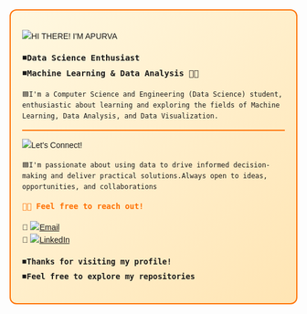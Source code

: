 <div style="border: 2px solid #FF6F00; border-radius: 12px; padding: 20px; background: linear-gradient(135deg, #FFF8E1, #FFE5B4); font-family: 'Poppins', sans-serif; line-height: 1.6;">

<!-- Google Font -->
<link href="https://fonts.googleapis.com/css2?family=Poppins:wght@400;600&display=swap" rel="stylesheet">


![HI THERE! I'M APURVA](https://img.shields.io/badge/%20HI%20THERE!%20I'M%20APURVA-ffffff?style=for-the-badge&labelColor=FF8C42&color=FFD9B3)

<span style="font-size: 1.05rem; font-weight: 500;">⏹<b>`Data Science Enthusiast`</b></span>  
<span style="font-size: 1.05rem; font-weight: 500;">⏹<b>`Machine Learning & Data Analysis 🤖📶`</b></span>  


`🟦I'm a Computer Science and Engineering (Data Science) student, enthusiastic about learning and exploring the fields of Machine Learning, Data Analysis, and Data Visualization.`

<hr style="border: none; height: 2px; background-color: #FF6F00;">

![Let's Connect!](https://img.shields.io/badge/%20Let's%20Connect!-FFF3E0?style=for-the-badge&labelColor=FFB74D&color=FFE0B2)

`🟦I'm passionate about using data to drive informed decision-making and deliver practical solutions.Always open to ideas, opportunities, and collaborations`  


<span style="font-size: 1rem; font-weight: 600; color: #FF6F00;">`🚀💌 Feel free to reach out!`</span>  

🔸 [![Email](https://img.shields.io/badge/Email-FF6F00?logo=gmail&style=flat-square&logoColor=white)](mailto:your.bireapurva@gmail.com)  
🔹 [![LinkedIn](https://img.shields.io/badge/LinkedIn-blue?logo=linkedin&style=flat-square)](https://www.linkedin.com/in/apurvabire19)

<span style="font-size: 1rem;">⏹<b>`Thanks for visiting my profile!`</b></span>  
<span style="font-size: 1rem;">⏹<b>`Feel free to explore my repositories`</b></span>  

</div>